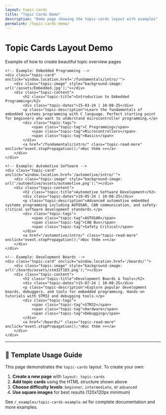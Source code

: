```yaml
---
layout: topic-cards
title: "Topic Cards Demo"
description: "Demo page showing the topic-cards layout with examples"
permalink: /topic-cards-demo/
---
```


<div class="page-header">
    <h1 class="page-title">Topic Cards Layout Demo</h1>
    <p class="page-subtitle">Example of how to create beautiful topic overview pages</p>
</div>

<div class="topic-cards-container">
    
    <!-- Example: Embedded Programming -->
    <div class="topic-card" onclick="window.location.href='/fundamentals/intro/'">
        <div class="topic-image" style="background-image: url('/assets/Embedded.jpg');"></div>
        <div class="topic-content">
            <h2 class="topic-title">Introduction to Embedded Programming</h2>
            <div class="topic-dates">15-03-24 | 10-08-25</div>
            <p class="topic-description">Learn the fundamentals of embedded systems programming with C language. Perfect starting point for beginners who want to understand microcontroller programming.</p>
            <div class="topic-tags">
                <span class="topic-tag">C Programming</span>
                <span class="topic-tag">Microcontrollers</span>
                <span class="topic-tag">Basics</span>
            </div>
            <a href="/fundamentals/intro/" class="topic-read-more" onclick="event.stopPropagation();">Đọc thêm >></a>
        </div>
    </div>
    
    <!-- Example: Automotive Software -->
    <div class="topic-card" onclick="window.location.href='/automotive/intro/'">
        <div class="topic-image" style="background-image: url('/automotive/assets/automotive.png');"></div>
        <div class="topic-content">
            <h2 class="topic-title">Automotive Software Development</h2>
            <div class="topic-dates">10-05-24 | 10-08-25</div>
            <p class="topic-description">Advanced automotive embedded systems programming including AUTOSAR, CAN communication, and safety-critical software development standards.</p>
            <div class="topic-tags">
                <span class="topic-tag">AUTOSAR</span>
                <span class="topic-tag">CAN Bus</span>
                <span class="topic-tag">Safety Critical</span>
            </div>
            <a href="/automotive/intro/" class="topic-read-more" onclick="event.stopPropagation();">Đọc thêm >></a>
        </div>
    </div>
    
    <!-- Example: Development Boards -->
    <div class="topic-card" onclick="window.location.href='/boards/'">
        <div class="topic-image" style="background-image: url('/boards/assets/stm32f103.png');"></div>
        <div class="topic-content">
            <h2 class="topic-title">Development Boards & Tools</h2>
            <div class="topic-dates">15-07-24 | 10-08-25</div>
            <p class="topic-description">Explore popular development boards, debuggers, and tools for embedded programming. Hands-on tutorials with STM32 and debugging tools.</p>
            <div class="topic-tags">
                <span class="topic-tag">STM32</span>
                <span class="topic-tag">Hardware</span>
                <span class="topic-tag">Debugging</span>
            </div>
            <a href="/boards/" class="topic-read-more" onclick="event.stopPropagation();">Đọc thêm >></a>
        </div>
    </div>

</div>

---

## 📖 Template Usage Guide

This page demonstrates the `topic-cards` layout. To create your own:

1. **Create a new page** with `layout: topic-cards`
2. **Add topic cards** using the HTML structure shown above
3. **Choose difficulty levels**: `beginner`, `intermediate`, or `advanced`
4. **Use square images** for best results (120x120px minimum)

See `/_examples/topic-cards-example.md` for complete documentation and more examples.
